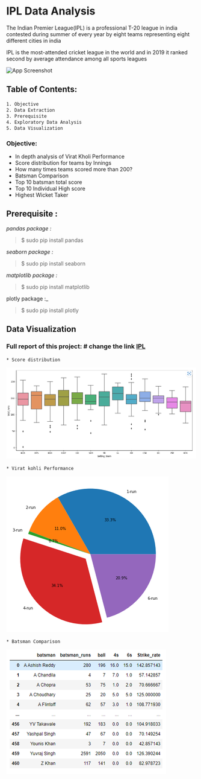 # **IPL Data Analysis**

The Indian Premier League(IPL) is a professional T-20 league in india contested during summer of every year by eight teams representing eight different cities in india

IPL is the most-attended cricket league in the world and in 2019 it ranked second by average attendance among all sports leagues




![App Screenshot](https://www.nicepng.com/png/detail/244-2445927_series-tournaments-cricket-indian-premier-league-ipl-logo.png)

## Table of Contents:

    1. Objective
    2. Data Extraction
    3. Prerequisite
    4. Exploratory Data Analysis
    5. Data Visualization


### Objective:

* In depth analysis of Virat Kholi Performance
* Score distribution for teams by Innings
* How many times teams scored more than 200?
* Batsman Comparison
* Top 10 batsman total score
* Top 10 Individual High score
* Highest Wicket Taker

## Prerequisite :
_pandas package :_

> $ sudo pip install pandas

_seaborn package :_

> $ sudo pip install seaborn

_matplotlib package :_

> $ sudo pip install matplotlib

plotly package :_

> $ sudo pip install plotly


## Data Visualization

### Full report of this project: # change the link [IPL]()

    * Score distribution
  ![Logo](https://github.com/L-VinayKumar/IPL_analysis/blob/main/IPL-Analysis/Score_distribution_by_team.PNG?raw=true)

    * Virat kohli Performance
  ![Logo](https://github.com/L-VinayKumar/IPL_analysis/blob/main/IPL-Analysis/Virat-performance.PNG?raw=true)

    * Batsman Comparison
  ![Logo](https://github.com/L-VinayKumar/IPL_analysis/blob/main/IPL-Analysis/batsman_comparison.PNG?raw=true)
